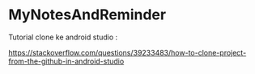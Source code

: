 # MyNotesAndReminder

Tutorial clone ke android studio :

https://stackoverflow.com/questions/39233483/how-to-clone-project-from-the-github-in-android-studio
